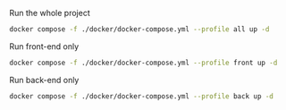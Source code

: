Run the whole project
```bash
docker compose -f ./docker/docker-compose.yml --profile all up -d
```

Run front-end only
```bash
docker compose -f ./docker/docker-compose.yml --profile front up -d
```

Run back-end only
```bash
docker compose -f ./docker/docker-compose.yml --profile back up -d
```
